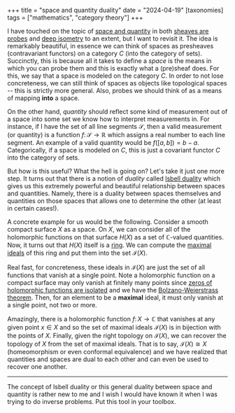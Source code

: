 +++
title = "space and quantity duality"
date = "2024-04-19"
[taxonomies]
tags = ["mathematics", "category theory"]
+++

I have touched on the topic of [space and quantity](https://ncatlab.org/nlab/show/space+and+quantity) in both [sheaves are probes](/braindump/#sheaves-are-probes) and [deep isometry](/braindump/#deep-isometry) to an extent, but I want to revisit it.
The idea is remarkably beautiful, in essence we can think of spaces as presheaves (contravariant functors) on a category $C$ (into the category of sets).
Succinctly, this is because all it takes to define a *space* is the means in which you can probe them and this is exactly what a (pre)sheaf does.
For this, we say that a space is modeled on the category $C$.
In order to not lose concreteness, we can still think of spaces as objects like topological spaces -- this is strictly more general.
Also, probes we should think of as a means of mapping **into** a space.

On the other hand, *quantity* should reflect some kind of measurement out of a space into some set we know how to interpret measurements in. 
For instance, if I have the set of all line segments $\mathcal{S}$, then a valid measurement (or quantity) is a function $f \colon \mathcal{S} \to \mathbb{R}$ which assigns a real number to each line segment.
An example of a valid quantity would be $f([a,b]) = b - a$.
Categorically, if a space is modeled on $C$, this is just a covariant functor $C$ into the category of sets.

But how is this useful?
What the hell is going on?
Let's take it just one more step.
It turns out that there is a notion of *duality* called [Isbell duality](https://en.wikipedia.org/wiki/Isbell_duality) which gives us this extremely powerful and beautiful relationship between spaces and quantities.
Namely, there is a duality between spaces themselves and quantities on those spaces that allows one to determine the other (at least in certain cases!).

A concrete example for us would be the following.
Consider a smooth compact surface $X$ as a space.
On $X$, we can consider all of the holomorphic functions on that surface $H(X)$ as a set of $\mathbb{C}$-valued quantities.
Now, it turns out that $H(X)$ itself is a [ring](https://en.wikipedia.org/wiki/Ring_(mathematics)).
We can compute the [maximal ideals](https://en.wikipedia.org/wiki/Maximal_ideal) of this ring and put them into the set $\mathcal{I}(X)$.

Real fast, for concreteness, these ideals in $\mathcal{I}(X)$ are just the set of all functions that vanish at a single point.
Note a holomorphic function on a compact surface may only vanish at finitely many points since [zeros of holomorphic functions are isolated](https://math.stackexchange.com/questions/4248728/proof-of-the-zeros-of-a-holomorphic-function-being-isolated) and we have the [Bolzano-Weierstrass theorem](https://en.wikipedia.org/wiki/Bolzano%E2%80%93Weierstrass_theorem).
Then, for an element to be a **maximal** ideal, it must only vanish at a single point, not two or more.

Amazingly, there is a holomorphic function $f \colon X \to \mathbb{C}$ that vanishes at any given point $x \in X$ and so the set of maximal ideals $\mathcal{I}(X)$ is in bijection with the points of $X$.
Finally, given the right topology on $\mathcal{I}(X)$, we can recover the topology of $X$ from the set of maximal ideals.
That is to say, $\mathcal{I}(X) \cong X$ (homeomorphism or even conformal equivalence) and we have realized that quantities and spaces are dual to each other and can even be used to recover one another.

---

The concept of Isbell duality or this general duality between space and quantity is rather new to me and I wish I would have known it when I was trying to do inverse problems.
Put this tool in your toolbox.